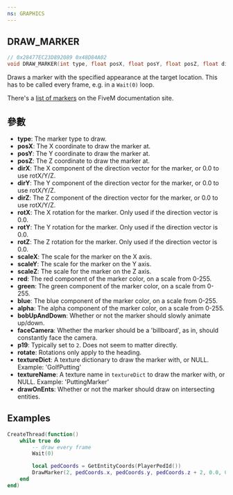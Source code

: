 ```yaml
---
ns: GRAPHICS
---
```

## DRAW_MARKER

```c
// 0x28477EC23D892089 0x48D84A02
void DRAW_MARKER(int type, float posX, float posY, float posZ, float dirX, float dirY, float dirZ, float rotX, float rotY, float rotZ, float scaleX, float scaleY, float scaleZ, int red, int green, int blue, int alpha, BOOL bobUpAndDown, BOOL faceCamera, int p19, BOOL rotate, char* textureDict, char* textureName, BOOL drawOnEnts);
```

Draws a marker with the specified appearance at the target location. This has to be called every frame, e.g. in a `Wait(0)` loop.

There's a [list of markers](https://docs.fivem.net/game-references/markers/) on the FiveM documentation site.

## 參數
* **type**: The marker type to draw.
* **posX**: The X coordinate to draw the marker at.
* **posY**: The Y coordinate to draw the marker at.
* **posZ**: The Z coordinate to draw the marker at.
* **dirX**: The X component of the direction vector for the marker, or 0.0 to use rotX/Y/Z.
* **dirY**: The Y component of the direction vector for the marker, or 0.0 to use rotX/Y/Z.
* **dirZ**: The Z component of the direction vector for the marker, or 0.0 to use rotX/Y/Z.
* **rotX**: The X rotation for the marker. Only used if the direction vector is 0.0.
* **rotY**: The Y rotation for the marker. Only used if the direction vector is 0.0.
* **rotZ**: The Z rotation for the marker. Only used if the direction vector is 0.0.
* **scaleX**: The scale for the marker on the X axis.
* **scaleY**: The scale for the marker on the Y axis.
* **scaleZ**: The scale for the marker on the Z axis.
* **red**: The red component of the marker color, on a scale from 0-255.
* **green**: The green component of the marker color, on a scale from 0-255.
* **blue**: The blue component of the marker color, on a scale from 0-255.
* **alpha**: The alpha component of the marker color, on a scale from 0-255.
* **bobUpAndDown**: Whether or not the marker should slowly animate up/down.
* **faceCamera**: Whether the marker should be a 'billboard', as in, should constantly face the camera.
* **p19**: Typically set to `2`. Does not seem to matter directly.
* **rotate**: Rotations only apply to the heading.
* **textureDict**: A texture dictionary to draw the marker with, or NULL. Example: 'GolfPutting'
* **textureName**: A texture name in `textureDict` to draw the marker with, or NULL. Example: 'PuttingMarker'
* **drawOnEnts**: Whether or not the marker should draw on intersecting entities.

## Examples
```lua
CreateThread(function()
	while true do
		-- draw every frame
		Wait(0)

		local pedCoords = GetEntityCoords(PlayerPedId())
		DrawMarker(2, pedCoords.x, pedCoords.y, pedCoords.z + 2, 0.0, 0.0, 0.0, 0.0, 180.0, 0.0, 2.0, 2.0, 2.0, 255, 128, 0, 50, false, true, 2, nil, nil, false)
	end
end)
```
